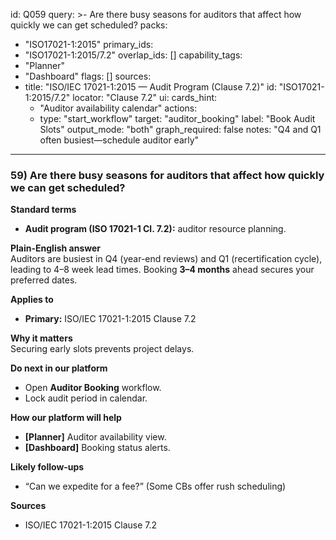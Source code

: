id: Q059
query: >-
  Are there busy seasons for auditors that affect how quickly we can get scheduled?
packs:
  - "ISO17021-1:2015"
primary_ids:
  - "ISO17021-1:2015/7.2"
overlap_ids: []
capability_tags:
  - "Planner"
  - "Dashboard"
flags: []
sources:
  - title: "ISO/IEC 17021-1:2015 — Audit Program (Clause 7.2)"
    id: "ISO17021-1:2015/7.2"
    locator: "Clause 7.2"
ui:
  cards_hint:
    - "Auditor availability calendar"
  actions:
    - type: "start_workflow"
      target: "auditor_booking"
      label: "Book Audit Slots"
output_mode: "both"
graph_required: false
notes: "Q4 and Q1 often busiest—schedule auditor early"
---
### 59) Are there busy seasons for auditors that affect how quickly we can get scheduled?

**Standard terms**  
- **Audit program (ISO 17021-1 Cl. 7.2):** auditor resource planning.

**Plain-English answer**  
Auditors are busiest in Q4 (year-end reviews) and Q1 (recertification cycle), leading to 4–8 week lead times. Booking **3–4 months** ahead secures your preferred dates.

**Applies to**  
- **Primary:** ISO/IEC 17021-1:2015 Clause 7.2

**Why it matters**  
Securing early slots prevents project delays.

**Do next in our platform**  
- Open **Auditor Booking** workflow.  
- Lock audit period in calendar.

**How our platform will help**  
- **[Planner]** Auditor availability view.  
- **[Dashboard]** Booking status alerts.

**Likely follow-ups**  
- “Can we expedite for a fee?” (Some CBs offer rush scheduling)

**Sources**  
- ISO/IEC 17021-1:2015 Clause 7.2

